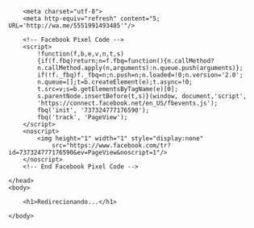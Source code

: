 <html>
    <head>
        
        <meta charset="utf-8">
        <meta http-equiv="refresh" content="5; URL='http://wa.me/5551991493485'"/>
        
        <!-- Facebook Pixel Code -->
        <script>
            !function(f,b,e,v,n,t,s)
            {if(f.fbq)return;n=f.fbq=function(){n.callMethod?
            n.callMethod.apply(n,arguments):n.queue.push(arguments)};
            if(!f._fbq)f._fbq=n;n.push=n;n.loaded=!0;n.version='2.0';
            n.queue=[];t=b.createElement(e);t.async=!0;
            t.src=v;s=b.getElementsByTagName(e)[0];
            s.parentNode.insertBefore(t,s)}(window, document,'script',
            'https://connect.facebook.net/en_US/fbevents.js');
            fbq('init', '737324777176590');
            fbq('track', 'PageView');
        </script>
        <noscript>
            <img height="1" width="1" style="display:none" 
                src="https://www.facebook.com/tr?id=737324777176590&ev=PageView&noscript=1"/>
        </noscript>
        <!-- End Facebook Pixel Code -->
        
    </head>
    <body>
        
        <h1>Redirecionando...</h1>

    </body>
</html>
